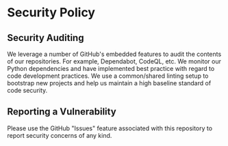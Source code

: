 # Security Policy

## Security Auditing

We leverage a number of GitHub's embedded features to audit the contents of our
repositories. For example, Dependabot, CodeQL, etc. We monitor our Python
dependencies and have implemented best practice with regard to code development
practices. We use a common/shared linting setup to bootstrap new projects and
help us maintain a high baseline standard of code security.

## Reporting a Vulnerability

Please use the GitHub "Issues" feature associated with this repository to report
security concerns of any kind.

<!--
[comment]: # SPDX-License-Identifier: Apache-2.0
[comment]: # Copyright 2024 The Linux Foundation <mwatkins@linuxfoundation.org>
-->
